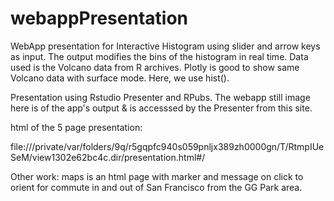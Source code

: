 # webappPresentation
WebApp presentation for Interactive Histogram using slider and arrow keys as input.  The output modifies the bins of the histogram in real time.  Data used is the Volcano data from R archives. Plotly is good to show same Volcano data with surface mode.  Here, we use hist().

Presentation using Rstudio Presenter and RPubs. The webapp still image here is of the app's output & is accesssed by the Presenter from this site.

html of the 5 page presentation:

file:///private/var/folders/9q/r5gqpfc940s059pnljx389zh0000gn/T/RtmpIUeSeM/view1302e62bc4c.dir/presentation.html#/


Other work:  maps is an html page with marker and message on click to orient for commute in and out of San Francisco from the GG Park area.

